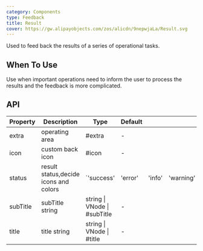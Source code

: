 ```yaml
---
category: Components
type: Feedback
title: Result
cover: https://gw.alipayobjects.com/zos/alicdn/9nepwjaLa/Result.svg
---
```


Used to feed back the results of a series of operational tasks.

## When To Use

Use when important operations need to inform the user to process the results and the feedback is more complicated.

## API

| Property | Description | Type | Default |  |  |  |  |  |  |
| --- | --- | --- | --- | --- | --- | --- | --- | --- | --- |
| extra | operating area | #extra | - |  |  |  |  |  |  |
| icon | custom back icon | #icon | - |  |  |  |  |  |  |
| status | result status,decide icons and colors | \`'success' | 'error' | 'info' | 'warning' | '404' | '403' | '500'\` | 'info' |
| subTitle | subTitle string | string \| VNode \| #subTitle | - |  |  |  |  |  |  |
| title | title string | string \| VNode \| #title | - |  |  |  |  |  |  |
